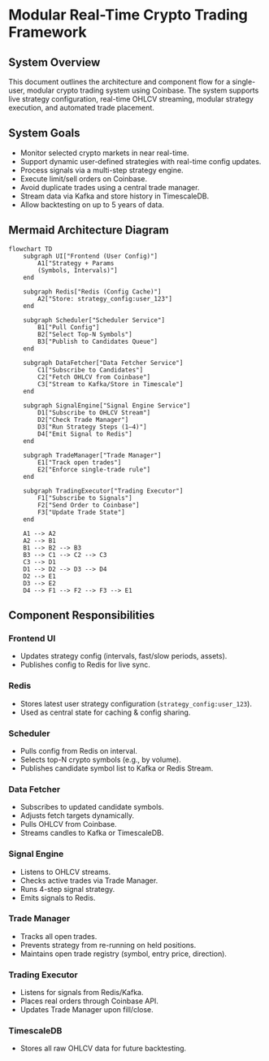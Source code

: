 
# Modular Real-Time Crypto Trading Framework

## System Overview

This document outlines the architecture and component flow for a single-user, modular crypto trading system using Coinbase. The system supports live strategy configuration, real-time OHLCV streaming, modular strategy execution, and automated trade placement.

## System Goals

- Monitor selected crypto markets in near real-time.
- Support dynamic user-defined strategies with real-time config updates.
- Process signals via a multi-step strategy engine.
- Execute limit/sell orders on Coinbase.
- Avoid duplicate trades using a central trade manager.
- Stream data via Kafka and store history in TimescaleDB.
- Allow backtesting on up to 5 years of data.

## Mermaid Architecture Diagram


```mermaid
flowchart TD
    subgraph UI["Frontend (User Config)"]
        A1["Strategy + Params 
        (Symbols, Intervals)"]
    end

    subgraph Redis["Redis (Config Cache)"]
        A2["Store: strategy_config:user_123"]
    end

    subgraph Scheduler["Scheduler Service"]
        B1["Pull Config"]
        B2["Select Top-N Symbols"]
        B3["Publish to Candidates Queue"]
    end

    subgraph DataFetcher["Data Fetcher Service"]
        C1["Subscribe to Candidates"]
        C2["Fetch OHLCV from Coinbase"]
        C3["Stream to Kafka/Store in Timescale"]
    end

    subgraph SignalEngine["Signal Engine Service"]
        D1["Subscribe to OHLCV Stream"]
        D2["Check Trade Manager"]
        D3["Run Strategy Steps (1–4)"]
        D4["Emit Signal to Redis"]
    end

    subgraph TradeManager["Trade Manager"]
        E1["Track open trades"]
        E2["Enforce single-trade rule"]
    end

    subgraph TradingExecutor["Trading Executor"]
        F1["Subscribe to Signals"]
        F2["Send Order to Coinbase"]
        F3["Update Trade State"]
    end

    A1 --> A2
    A2 --> B1
    B1 --> B2 --> B3
    B3 --> C1 --> C2 --> C3
    C3 --> D1
    D1 --> D2 --> D3 --> D4
    D2 --> E1
    D3 --> E2
    D4 --> F1 --> F2 --> F3 --> E1

```


## Component Responsibilities

### Frontend UI
- Updates strategy config (intervals, fast/slow periods, assets).
- Publishes config to Redis for live sync.

### Redis
- Stores latest user strategy configuration (`strategy_config:user_123`).
- Used as central state for caching & config sharing.

### Scheduler
- Pulls config from Redis on interval.
- Selects top-N crypto symbols (e.g., by volume).
- Publishes candidate symbol list to Kafka or Redis Stream.

### Data Fetcher
- Subscribes to updated candidate symbols.
- Adjusts fetch targets dynamically.
- Pulls OHLCV from Coinbase.
- Streams candles to Kafka or TimescaleDB.

### Signal Engine
- Listens to OHLCV streams.
- Checks active trades via Trade Manager.
- Runs 4-step signal strategy.
- Emits signals to Redis.

### Trade Manager
- Tracks all open trades.
- Prevents strategy from re-running on held positions.
- Maintains open trade registry (symbol, entry price, direction).

### Trading Executor
- Listens for signals from Redis/Kafka.
- Places real orders through Coinbase API.
- Updates Trade Manager upon fill/close.

### TimescaleDB
- Stores all raw OHLCV data for future backtesting.

